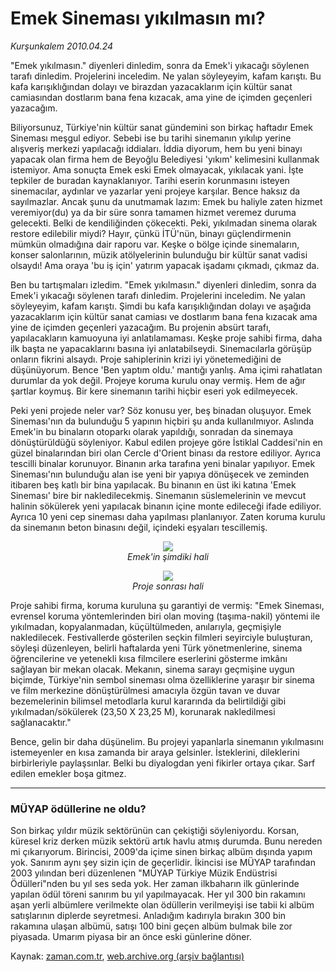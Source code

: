 # Emek Sineması yıkılmasın mı?

*Kurşunkalem 2010.04.24*

<td class="columnist-detail">
<p>"Emek yıkılmasın." diyenleri dinledim, sonra da Emek'i yıkacağı söylenen tarafı dinledim. Projelerini inceledim. Ne yalan söyleyeyim, kafam karıştı. Bu kafa karışıklığından dolayı ve birazdan yazacaklarım için kültür sanat camiasından dostlarım bana fena kızacak, ama yine de içimden geçenleri yazacağım.</p>
<p>
<div id="haberMetinDiv">
<p>Biliyorsunuz, Türkiye'nin kültür sanat gündemini son birkaç haftadır Emek Sineması meşgul ediyor. Sebebi ise bu tarihi sinemanın yıkılıp yerine alışveriş merkezi yapılacağı iddiaları. İddia diyorum, hem bu yeni binayı yapacak olan firma hem de Beyoğlu Belediyesi 'yıkım' kelimesini kullanmak istemiyor. Ama sonuçta Emek eski Emek olmayacak, yıkılacak yani. İşte tepkiler de buradan kaynaklanıyor. Tarihi eserin korunmasını isteyen sinemacılar, aydınlar ve yazarlar yeni projeye karşılar. Bence haksız da sayılmazlar. Ancak şunu da unutmamak lazım: Emek bu haliyle zaten hizmet veremiyor(du) ya da bir süre sonra tamamen hizmet veremez duruma gelecekti. Belki de kendiliğinden çökecekti. Peki, yıkılmadan sinema olarak restore edilebilir miydi? Hayır, çünkü İTÜ'nün, binayı güçlendirmenin mümkün olmadığına dair raporu var. Keşke o bölge içinde sinemaların, konser salonlarının, müzik atölyelerinin bulunduğu bir kültür sanat vadisi olsaydı! Ama oraya 'bu iş için' yatırım yapacak işadamı çıkmadı, çıkmaz da.
<p>Ben bu tartışmaları izledim. "Emek yıkılmasın." diyenleri dinledim, sonra da Emek'i yıkacağı söylenen tarafı dinledim. Projelerini inceledim. Ne yalan söyleyeyim, kafam karıştı. Şimdi bu kafa karışıklığından dolayı ve aşağıda yazacaklarım için kültür sanat camiası ve dostlarım bana fena kızacak ama yine de içimden geçenleri yazacağım. Bu projenin absürt tarafı, yapılacakların kamuoyuna iyi anlatılamaması. Keşke proje sahibi firma, daha ilk başta ne yapacaklarını basına iyi anlatabilseydi. Sinemacılarla görüşüp onların fikrini alsaydı. Proje sahiplerinin krizi iyi yönetemediğini de düşünüyorum. Bence 'Ben yaptım oldu.' mantığı yanlış. Ama içimi rahatlatan durumlar da yok değil. Projeye koruma kurulu onay vermiş. Hem de ağır şartlar koymuş. Bir kere sinemanın tarihi hiçbir eseri yok edilmeyecek.
<p>Peki yeni projede neler var? Söz konusu yer, beş binadan oluşuyor. Emek Sineması'nın da bulunduğu 5 yapının hiçbiri şu anda kullanılmıyor. Aslında Emek'in bu binaların otoparkı olarak yapıldığı, sonradan da sinemaya dönüştürüldüğü söyleniyor. Kabul edilen projeye göre İstiklal Caddesi'nin en güzel binalarından biri olan Cercle d'Orient binası da restore ediliyor. Ayrıca tescilli binalar korunuyor. Binanın arka tarafına yeni binalar yapılıyor. Emek Sineması'nın bulunduğu alan ise yeni bir yapıya dönüşecek ve zeminden itibaren beş katlı bir bina yapılacak. Bu binanın en üst iki katına 'Emek Sineması' bire bir nakledilecekmiş. Sinemanın süslemelerinin ve mevcut halinin sökülerek yeni yapılacak binanın içine monte edileceği ifade ediliyor. Ayrıca 10 yeni cep sineması daha yapılması planlanıyor. Zaten koruma kurulu da sinemanın beton binasını değil, içindeki eşyaları tescillemiş.

<p align="center"><img src="http://web.archive.org/web/20101224234703im_/http://medya.zaman.com.tr/2010/04/24/emek02.jpg"/><br/><i>Emek'in şimdiki hali</i>
<p align="center"><img src="http://web.archive.org/web/20101224234703im_/http://medya.zaman.com.tr/2010/04/24/emek01.jpg"/><br/><i>Proje sonrası hali</i>
<p>Proje sahibi firma, koruma kuruluna şu garantiyi de vermiş: "Emek Sineması, evrensel koruma yöntemlerinden biri olan moving (taşıma-nakil) yöntemi ile yıkılmadan, kopyalanmadan, küçültülmeden, anılarıyla, geçmişiyle nakledilecek. Festivallerde gösterilen seçkin filmleri seyirciyle buluşturan, söyleşi düzenleyen, belirli haftalarda yeni Türk yönetmenlerine, sinema öğrencilerine ve yetenekli kısa filmcilere eserlerini gösterme imkânı sağlayan bir mekan olacak. Mekanın, sinema sarayı geçmişine uygun biçimde, Türkiye'nin sembol sineması olma özelliklerine yaraşır bir sinema ve film merkezine dönüştürülmesi amacıyla özgün tavan ve duvar bezemelerinin bilimsel metodlarla kurul kararında da belirtildiği gibi yıkılmadan/sökülerek (23,50 X 23,25 M), korunarak nakledilmesi sağlanacaktır." 
<p>Bence, gelin bir daha düşünelim. Bu projeyi yapanlarla sinemanın yıkılmasını istemeyenler en kısa zamanda bir araya gelsinler. İsteklerini, dileklerini birbirleriyle paylaşsınlar. Belki bu diyalogdan yeni fikirler ortaya çıkar. Sarf edilen emekler boşa gitmez.
<p><hr/>
<p><h3>MÜYAP ödüllerine ne oldu?</h3>
<p>Son birkaç yıldır müzik sektörünün can çekiştiği söyleniyordu. Korsan, küresel kriz derken müzik sektörü artık havlu atmış durumda. Bunu nereden mi çıkarıyorum. Birincisi, 2009'da içime sinen birkaç albüm dışında yapım yok. Sanırım aynı şey sizin için de geçerlidir. İkincisi ise MÜYAP tarafından 2003 yılından beri düzenlenen "MÜYAP Türkiye Müzik Endüstrisi Ödülleri"nden bu yıl ses seda yok. Her zaman ilkbaharın ilk günlerinde yapılan ödül töreni sanırım bu yıl yapılmayacak. Her yıl 300 bin rakamını aşan yerli albümlere verilmekte olan ödüllerin verilmeyişi ise tabii ki albüm satışlarının diplerde seyretmesi. Anladığım kadırıyla bırakın 300 bin rakamına ulaşan albümü, satışı 100 bini geçen albüm bulmak bile zor piyasada. Umarım piyasa bir an önce eski günlerine döner.</p></p></p></p></p></p></p></p></p></p></div>
</p>
<a href="http://web.archive.org/web/20101224234703/mailto:kursunkalem@zaman.com.tr">
</a></td>

Kaynak: [zaman.com.tr](http://zaman.com.tr/yazar.do?yazino=976333), [web.archive.org (arşiv bağlantısı)](http://web.archive.org/web/20101224234703/http://zaman.com.tr/yazar.do?yazino=976333)
